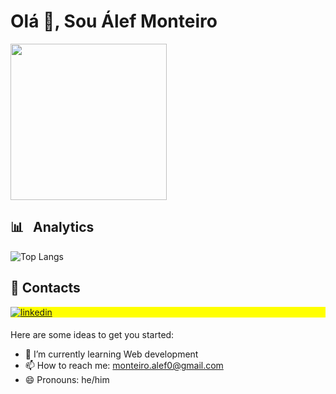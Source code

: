 <h1 align="left">Olá 👋, Sou Álef Monteiro</h1>
<div align="left">
      <img height="250" src="https://user-images.githubusercontent.com/74038190/225813708-98b745f2-7d22-48cf-9150-083f1b00d6c9.gif" />

</div>

<div  align="left" style="border: none;">
   <h2>📊 &nbsp; Analytics </h2>
       <img src="https://github-readme-stats.vercel.app/api/top-langs/?username=anuraghazra&hide_progress=true&theme=react" alt="Top Langs" />
</div>

## 📩 Contacts 

<p align="left" style="background:yellow">
<a href="https://www.linkedin.com/in/%C3%A1lef-monteiro/" target="_blank">
  <img align="center" src="https://img.shields.io/badge/-Alef_Monteiro-05122A?style=flat&logo=linkedin" alt="linkedin"/>
</a>
</p>

####

Here are some ideas to get you started:

- 🌱 I’m currently learning Web development
- 📫 How to reach me: monteiro.alef0@gmail.com
- 😄 Pronouns: he/him
